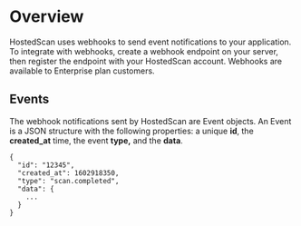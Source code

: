 # Overview

HostedScan uses webhooks to send event notifications to your application. To integrate with webhooks, create a webhook endpoint on your server, then register the endpoint with your HostedScan account. Webhooks are available to Enterprise plan customers.

## Events

The webhook notifications sent by HostedScan are Event objects. An Event is a JSON structure with the following properties: a unique **id**, the **created\_at** time, the event **type,** and the **data**. 

```text
{
  "id": "12345",
  "created_at": 1602918350,
  "type": "scan.completed",
  "data": {
    ...
  }
}
```

